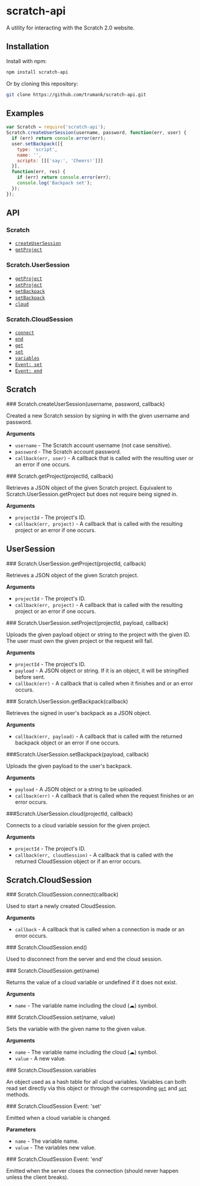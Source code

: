 # scratch-api

A utility for interacting with the Scratch 2.0 website.

## Installation

Install with npm:

```sh
npm install scratch-api
```
Or by cloning this repository:
```sh
git clone https://github.com/trumank/scratch-api.git
```

## Examples

```javascript
var Scratch = require('scratch-api');
Scratch.createUserSession(username, password, function(err, user) {
  if (err) return console.error(err);
  user.setBackpack([{
    type: 'script',
    name: '',
    scripts: [[['say:', 'Cheers!']]]
  }],
  function(err, res) {
    if (err) return console.error(err);
    console.log('Backpack set');
  });
});
```

## API

### Scratch
* [`createUserSession`](#createUserSession)
* [`getProject`](#getProject)

### Scratch.UserSession
* [`getProject`](#UserSession.getProject)
* [`setProject`](#UserSession.setProject)
* [`getBackpack`](#UserSession.getBackpack)
* [`setBackpack`](#UserSession.setBackpack)
* [`cloud`](#UserSession.cloud)

### Scratch.CloudSession
* [`connect`](#CloudSession.connect)
* [`end`](#CloudSession.end)
* [`get`](#CloudSession.get)
* [`set`](#CloudSession.set)
* [`variables`](#CloudSession.variables)
* [`Event: set`](#CloudSession._set)
* [`Event: end`](#CloudSession._end)

## Scratch

<a name="createUserSession"/>
### Scratch.createUserSession(username, password, callback)

Created a new Scratch session by signing in with the given username and password.

__Arguments__

* `username` - The Scratch account username (not case sensitive).
* `password` - The Scratch account password.
* `callback(err, user)` - A callback that is called with the resulting user or an error if one occurs.

<a name="getProject"/>
### Scratch.getProject(projectId, callback)

Retrieves a JSON object of the given Scratch project. Equivalent to Scratch.UserSession.getProject but does not require being signed in.

__Arguments__

* `projectId` - The project's ID.
* `callback(err, project)` - A callback that is called with the resulting project or an error if one occurs.

## UserSession

<a name="UserSession.getProject"/>
### Scratch.UserSession.getProject(projectId, callback)

Retrieves a JSON object of the given Scratch project.

__Arguments__

* `projectId` - The project's ID.
* `callback(err, project)` - A callback that is called with the resulting project or an error if one occurs.

<a name="UserSession.setProject"/>
### Scratch.UserSession.setProject(projectId, payload, callback)

Uploads the given payload object or string to the project with the given ID. The user must own the given project or the request will fail.

__Arguments__

* `projectId` - The project's ID.
* `payload` - A JSON object or string. If it is an object, it will be stringified before sent.
* `callback(err)` - A callback that is called when it finishes and or an error occurs.

<a name="UserSession.getBackpack"/>
### Scratch.UserSession.getBackpack(callback)

Retrieves the signed in user's backpack as a JSON object.

__Arguments__

* `callback(err, payload)` - A callback that is called with the returned backpack object or an error if one occurs.

<a name="UserSession.setBackpack"/>
###Scratch.UserSession.setBackpack(payload, callback)

Uploads the given payload to the user's backpack.

__Arguments__
* `payload` - A JSON object or a string to be uploaded.
* `callback(err)` - A callback that is called when the request finishes or an error occurs.

<a name="UserSession.cloud"/>
###Scratch.UserSession.cloud(projectId, callback)

Connects to a cloud variable session for the given project.

__Arguments__
* `projectId` - The project's ID.
* `callback(err, cloudSession)` - A callback that is called with the returned CloudSession object or if an error occurs.

## Scratch.CloudSession

<a name="CloudSession.connect"/>
### Scratch.CloudSession.connect(callback)

Used to start a newly created CloudSession.

__Arguments__
* `callback` - A callback that is called when a connection is made or an error occurs.

<a name="CloudSession.end"/>
### Scratch.CloudSession.end()

Used to disconnect from the server and end the cloud session.

<a name="CloudSession.get"/>
### Scratch.CloudSession.get(name)

Returns the value of a cloud variable or undefined if it does not exist.

__Arguments__
* `name` - The variable name including the cloud (☁) symbol.

<a name="CloudSession.set"/>
### Scratch.CloudSession.set(name, value)

Sets the variable with the given name to the given value.

__Arguments__
* `name` - The variable name including the cloud (☁) symbol.
* `value` - A new value.

<a name="CloudSession.variables"/>
### Scratch.CloudSession.variables

An object used as a hash table for all cloud variables. Variables can both read set directly via this object or through the corresponding [`get`](#CloudSession.get) and [`set`](#CloudSession.set) methods.

<a name="CloudSession._set"/>
### Scratch.CloudSession Event: 'set'

Emitted when a cloud variable is changed.

__Parameters__
* `name` - The variable name.
* `value` - The variables new value.

<a name="CloudSession._end"/>
### Scratch.CloudSession Event: 'end'

Emitted when the server closes the connection (should never happen unless the client breaks).
